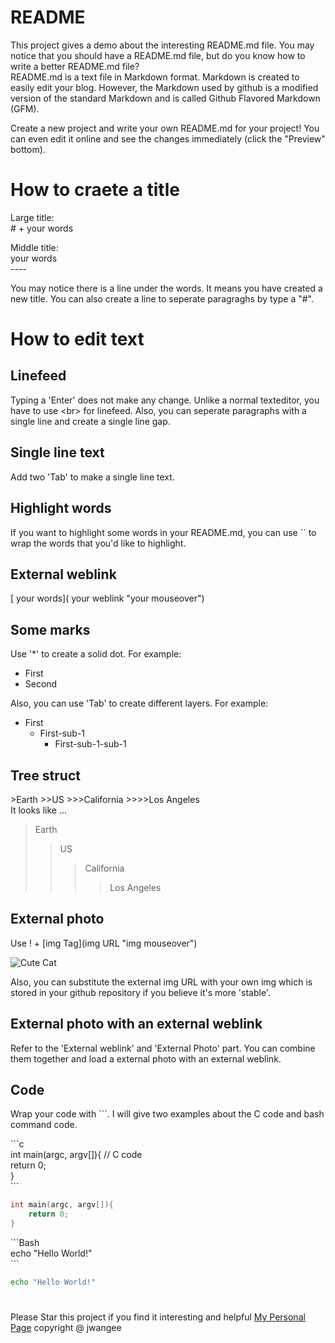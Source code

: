 # README
This project gives a demo about the interesting README.md file. You may notice that you should have a README.md file, but do you know how to write a better README.md file?<br>
README.md is a text file in Markdown format. Markdown is created to easily edit your blog. However, the Markdown used by github is a modified version of the standard Markdown and is called Github Flavored Markdown (GFM).

Create a new project and write your own README.md for your project! You can even edit it online and see the changes immediately (click the "Preview" bottom).<br>

# How to craete a title
Large title:<br>
\# + your words

Middle title:<br>
your words<br>
\----

You may notice there is a line under the words. It means you have created a new title. You can also create a line to seperate paragraghs by type a "#".

# How to edit text

## Linefeed

Typing a 'Enter' does not make any change. Unlike a normal texteditor, you have to use \<br> for linefeed. Also, you can seperate paragraphs with a single line and create a single line gap.

## Single line text

Add two 'Tab' to make a single line text.

## Highlight words

If you want to highlight some words in your README.md, you can use \`\` to wrap the words that you'd like to highlight.

## External weblink

[ your words]( your weblink "your mouseover")

## Some marks

Use '*' to create a solid dot. For example:
* First
* Second

Also, you can use 'Tab' to create different layers. For example:
* First
	* First-sub-1
		* First-sub-1-sub-1

## Tree struct

\>Earth
\>>US
\>>>California
\>>>>Los Angeles<br>
It looks like ...
>Earth
>>US
>>>California
>>>>Los Angeles

## External photo

Use ! + [img Tag](img URL "img mouseover")

![Cute Cat](https://s-media-cache-ak0.pinimg.com/736x/ba/03/23/ba03237a6d6499f0e2633314826e1526--cutest-animals-baby-animals.jpg "Cute Cat")

Also, you can substitute the external img URL with your own img which is stored in your github repository if you believe it's more 'stable'.

## External photo with an external weblink

Refer to the 'External weblink' and 'External Photo' part. You can combine them together and load a external photo with an external weblink.

## Code

Wrap your code with \```. I will give two examples about the C code and bash command code.

\```c<br>
int main(argc, argv[]){ // C code <br>
	return 0; <br>
} <br>
\```

```c
int main(argc, argv[]){
	return 0;
}
```

\```Bash<br>
echo "Hello World!"<br>
\```

```Bash
echo "Hello World!"
```

#
Please Star this project if you find it interesting and helpful
[My Personal Page](http://jwangee.github.io "jwangee")
copyright @ jwangee







